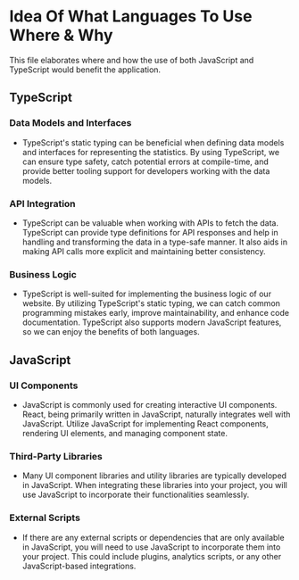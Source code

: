 # Idea Of What Languages To Use Where & Why

This file elaborates where and how the use of both JavaScript and TypeScript would benefit the application.

## TypeScript

### Data Models and Interfaces

- TypeScript's static typing can be beneficial when defining data models and interfaces for representing the statistics. By using TypeScript, we can ensure type safety, catch potential errors at compile-time, and provide better tooling support for developers working with the data models.

### API Integration

- TypeScript can be valuable when working with APIs to fetch the data. TypeScript can provide type definitions for API responses and help in handling and transforming the data in a type-safe manner. It also aids in making API calls more explicit and maintaining better consistency.

### Business Logic

- TypeScript is well-suited for implementing the business logic of our website. By utilizing TypeScript's static typing, we can catch common programming mistakes early, improve maintainability, and enhance code documentation. TypeScript also supports modern JavaScript features, so we can enjoy the benefits of both languages.

## JavaScript

### UI Components

- JavaScript is commonly used for creating interactive UI components. React, being primarily written in JavaScript, naturally integrates well with JavaScript. Utilize JavaScript for implementing React components, rendering UI elements, and managing component state.

### Third-Party Libraries

- Many UI component libraries and utility libraries are typically developed in JavaScript. When integrating these libraries into your project, you will use JavaScript to incorporate their functionalities seamlessly.

### External Scripts

- If there are any external scripts or dependencies that are only available in JavaScript, you will need to use JavaScript to incorporate them into your project. This could include plugins, analytics scripts, or any other JavaScript-based integrations.

